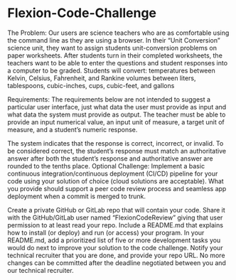# Flexion-Code-Challenge

The Problem: 
Our users are science teachers who are as comfortable using the command line as they are using a browser. In their “Unit Conversion” science unit, they want to assign students unit-conversion problems on paper worksheets. After students turn in their completed worksheets, the teachers want to be able to enter the questions and student responses into a computer to be graded. Students will convert:
temperatures between Kelvin, Celsius, Fahrenheit, and Rankine
volumes between liters, tablespoons, cubic-inches, cups, cubic-feet, and gallons

Requirements:
The requirements below are not intended to suggest a particular user interface, just what data the user must provide as input and what data the system must provide as output.
The teacher must be able to provide an input numerical value, an input unit of measure, a target unit of measure, and a student’s numeric response.

The system indicates that the response is correct, incorrect, or invalid. To be considered correct, the student’s response must match an authoritative answer after both the student’s response and authoritative answer are rounded to the tenths place. 
Optional Challenge: Implement a basic continuous integration/continuous deployment (CI/CD) pipeline for your code using your solution of choice (cloud solutions are acceptable). What you provide should support a peer code review process and seamless app deployment when a commit is merged to trunk.


Create a private GitHub or GitLab repo that will contain your code. Share it with the GitHub/GitLab user named “FlexionCodeReview” giving that user permission to at least read your repo.
Include a README.md that explains how to install (or deploy) and run (or access) your program.
In your README.md, add a prioritized list of five or more development tasks you would do next to improve your solution to the code challenge.
Notify your technical recruiter that you are done, and provide your repo URL.
No more changes can be committed after the deadline negotiated between you and our technical recruiter.
